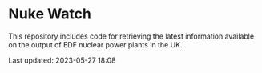 # Nuke Watch

This repository includes code for retrieving the latest information available on the output of EDF nuclear power plants in the UK.

Last updated: 2023-05-27 18:08